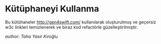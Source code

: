 # Kütüphaneyi Kullanma

Bu kütühaneler http://gen4swift.com/ kullanılarak oluşturulmuş
ve geçersiz w3c linkleri temizlenerek ve biraz kod refactörle güzelleştirilmiştir.


*author: Taha Yasir Kıroğlu*